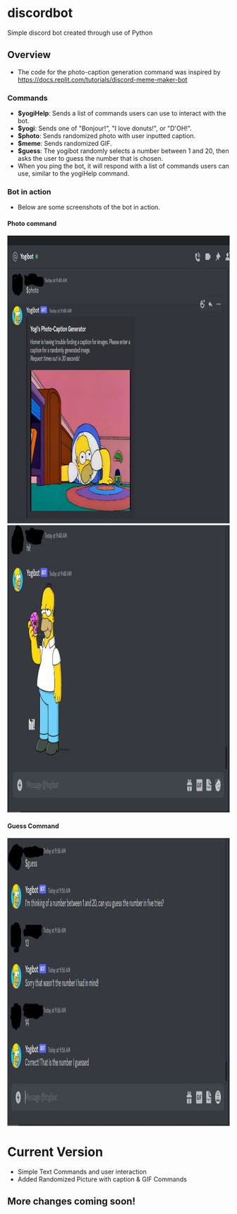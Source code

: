 # discordbot

Simple discord bot created through use of Python

## Overview

- The code for the photo-caption generation command was inspired by https://docs.replit.com/tutorials/discord-meme-maker-bot

### Commands

- **$yogiHelp**: Sends a list of commands users can use to interact with the bot.
- **$yogi**: Sends one of "Bonjour!", "I love donuts!", or "D'OH!".
- **$photo**: Sends randomized photo with user inputted caption.
- **$meme**: Sends randomized GIF.
- **$guess**: The yogibot randomly selects a number between 1 and 20, then asks the user to guess the number that is chosen.
- When you ping the bot, it will respond with a list of commands users can use, similar to the yogiHelp command.

### Bot in action

- Below are some screenshots of the bot in action.

#### Photo command

<img src="/assets/photocommand1.JPG" alt="Home" height="650" width="750" >
<img src="/assets/photocommand2.JPG" alt="Home" height="650" width="750" >

#### Guess Command

<img src="/assets/guesscommand.JPG" alt="Home" height="650" width="650" >

# Current Version

- Simple Text Commands and user interaction
- Added Randomized Picture with caption & GIF Commands

## More changes coming soon!
